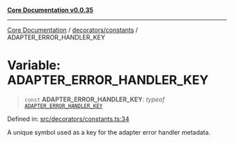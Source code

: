 [**Core Documentation v0.0.35**](../../../README.md)

***

[Core Documentation](../../../modules.md) / [decorators/constants](../README.md) / ADAPTER\_ERROR\_HANDLER\_KEY

# Variable: ADAPTER\_ERROR\_HANDLER\_KEY

> `const` **ADAPTER\_ERROR\_HANDLER\_KEY**: *typeof* [`ADAPTER_ERROR_HANDLER_KEY`](ADAPTER_ERROR_HANDLER_KEY.md)

Defined in: [src/decorators/constants.ts:34](https://github.com/stonemjs/core/blob/83759020101bdf94fc7c7a0d8609e63689d57c0f/src/decorators/constants.ts#L34)

A unique symbol used as a key for the adapter error handler metadata.
